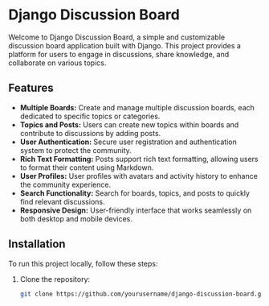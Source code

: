# Django Discussion Board



Welcome to Django Discussion Board, a simple and customizable discussion board application built with Django. This project provides a platform for users to engage in discussions, share knowledge, and collaborate on various topics.

## Features

- **Multiple Boards:** Create and manage multiple discussion boards, each dedicated to specific topics or categories.
- **Topics and Posts:** Users can create new topics within boards and contribute to discussions by adding posts.
- **User Authentication:** Secure user registration and authentication system to protect the community.
- **Rich Text Formatting:** Posts support rich text formatting, allowing users to format their content using Markdown.
- **User Profiles:** User profiles with avatars and activity history to enhance the community experience.
- **Search Functionality:** Search for boards, topics, and posts to quickly find relevant discussions.
- **Responsive Design:** User-friendly interface that works seamlessly on both desktop and mobile devices.

## Installation

To run this project locally, follow these steps:

1. Clone the repository:

   ```bash
   git clone https://github.com/yourusername/django-discussion-board.git
